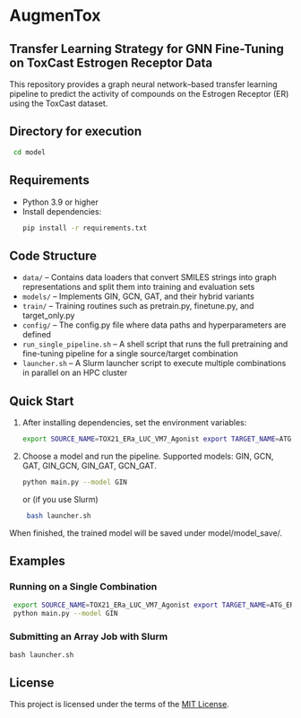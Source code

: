 
# AugmenTox
## Transfer Learning Strategy for GNN Fine-Tuning on ToxCast Estrogen Receptor Data

This repository provides a graph neural network–based transfer learning pipeline to predict the activity of compounds on the Estrogen Receptor (ER) using the ToxCast dataset.

## Directory for execution
 ```bash
  cd model
  ```
## Requirements
- Python 3.9 or higher
- Install dependencies:  
  ```bash
  pip install -r requirements.txt
  ```

## Code Structure
- `data/` – Contains data loaders that convert SMILES strings into graph representations and split them into training and evaluation sets
- `models/` – Implements GIN, GCN, GAT, and their hybrid variants
- `train/` – Training routines such as pretrain.py, finetune.py, and target_only.py
- `config/` – The config.py file where data paths and hyperparameters are defined
- `run_single_pipeline.sh` – A shell script that runs the full pretraining and fine-tuning pipeline for a single source/target combination
- `launcher.sh` – A Slurm launcher script to execute multiple combinations in parallel on an HPC cluster

## Quick Start

1. After installing dependencies, set the environment variables:
    ```bash
   export SOURCE_NAME=TOX21_ERa_LUC_VM7_Agonist export TARGET_NAME=ATG_ERE_CIS
    ```

2. Choose a model and run the pipeline. Supported models: GIN, GCN, GAT, GIN_GCN, GIN_GAT, GCN_GAT.
    ```bash
   python main.py --model GIN
    ```
    or (if you use Slurm)
   ```bash
    bash launcher.sh
   ```


When finished, the trained model will be saved under model/model_save/.

## Examples

### Running on a Single Combination
   ```bash
    export SOURCE_NAME=TOX21_ERa_LUC_VM7_Agonist export TARGET_NAME=ATG_ERE_CIS
    python main.py --model GIN
   ```


### Submitting an Array Job with Slurm
    bash launcher.sh


## License

This project is licensed under the terms of the [MIT License](model/LICENSE).

